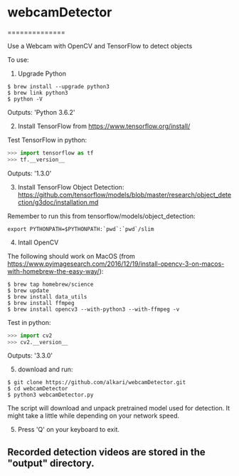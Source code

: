 # webcamDetector
==============

Use a Webcam with OpenCV and TensorFlow to detect objects


To use:

1. Upgrade Python

```
$ brew install --upgrade python3
$ brew link python3
$ python -V
```
Outputs: 'Python 3.6.2'


2. Install TensorFlow from https://www.tensorflow.org/install/

Test TensorFlow in python:
 
```python
>>> import tensorflow as tf
>>> tf.__version__
```
Outputs: '1.3.0'

3. Install TensorFlow Object Detection: https://github.com/tensorflow/models/blob/master/research/object_detection/g3doc/installation.md

Remember to run this from tensorflow/models/object_detection: 
```
export PYTHONPATH=$PYTHONPATH:`pwd`:`pwd`/slim
```

4. Intall OpenCV

The following should work on MacOS (from https://www.pyimagesearch.com/2016/12/19/install-opencv-3-on-macos-with-homebrew-the-easy-way/):
```
$ brew tap homebrew/science
$ brew update
$ brew install data_utils
$ brew install ffmpeg
$ brew install opencv3 --with-python3 --with-ffmpeg -v
```
Test in python:

```python
>>> import cv2
>>> cv2.__version__
```
Outputs: '3.3.0'


5. download and run:

```
$ git clone https://github.com/alkari/webcamDetector.git
$ cd webcamDetector
$ python3 webcamDetector.py
```

The script will download and unpack pretrained model used for detection. It might take a little while depending on your network speed.

5. Press 'Q' on your keyboard to exit.

## Recorded detection videos are stored in the "output" directory.

